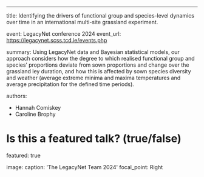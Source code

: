 ---
title:  Identifying the drivers of functional group and species-level dynamics over time in an international multi-site grassland experiment.

event: LegacyNet conference 2024
event_url: https://legacynet.scss.tcd.ie/events.php

summary: Using LegacyNet data and Bayesian statistical models, our approach considers how the degree to which realised functional group and species’ proportions deviate from sown proportions and change over the grassland ley duration, and how this is affected by sown species diversity and weather (average extreme minima and maxima temperatures and average precipitation for the defined time periods).

authors:
  - Hannah Comiskey
  - Caroline Brophy

# Is this a featured talk? (true/false)
featured: true

image:
  caption: 'The LegacyNet Team 2024'
  focal_point: Right
